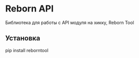 # Reborn API
Библиотека для работы с API модуля на хикку, Reborn Tool

## Установка
pip install reborntool